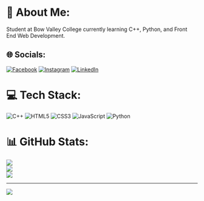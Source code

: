 # 💫 About Me:
Student at Bow Valley College currently learning C++, Python, and Front End Web Development.


## 🌐 Socials:
[![Facebook](https://img.shields.io/badge/Facebook-%231877F2.svg?logo=Facebook&logoColor=white)](https://m.facebook.com/BraydonLafleur04/) [![Instagram](https://img.shields.io/badge/Instagram-%23E4405F.svg?logo=Instagram&logoColor=white)](https://instagram.com/b.lafleur_) [![LinkedIn](https://img.shields.io/badge/LinkedIn-%230077B5.svg?logo=linkedin&logoColor=white)](https://www.linkedin.com/in/braydon-l-2421a6218/) 

# 💻 Tech Stack:
![C++](https://img.shields.io/badge/c++-%2300599C.svg?style=for-the-badge&logo=c%2B%2B&logoColor=white) ![HTML5](https://img.shields.io/badge/html5-%23E34F26.svg?style=for-the-badge&logo=html5&logoColor=white) ![CSS3](https://img.shields.io/badge/css3-%231572B6.svg?style=for-the-badge&logo=css3&logoColor=white) ![JavaScript](https://img.shields.io/badge/javascript-%23323330.svg?style=for-the-badge&logo=javascript&logoColor=%23F7DF1E) ![Python](https://img.shields.io/badge/python-3670A0?style=for-the-badge&logo=python&logoColor=ffdd54) 
# 📊 GitHub Stats:
![](https://github-readme-stats.vercel.app/api?username=BrayLaf&theme=dark&hide_border=false&include_all_commits=false&count_private=false)<br/>
![](https://github-readme-streak-stats.herokuapp.com/?user=BrayLaf&theme=dark&hide_border=false)<br/>
![](https://github-readme-stats.vercel.app/api/top-langs/?username=BrayLaf&theme=dark&hide_border=false&include_all_commits=false&count_private=false&layout=compact)

---
[![](https://visitcount.itsvg.in/api?id=BrayLaf&icon=2&color=1)](https://visitcount.itsvg.in)

<!-- Proudly created with GPRM ( https://gprm.itsvg.in ) -->

<!--
**BrayLaf/BrayLaf** is a ✨ _special_ ✨ repository because its `README.md` (this file) appears on your GitHub profile.

Here are some ideas to get you started:

- 🔭 I’m currently working on ...
- 🌱 I’m currently learning ...
- 👯 I’m looking to collaborate on ...
- 🤔 I’m looking for help with ...
- 💬 Ask me about ...
- 📫 How to reach me: ...
- 😄 Pronouns: ...
- ⚡ Fun fact: ...
-->
